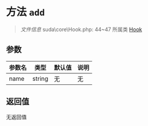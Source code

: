# 方法 `add`

> *文件信息* suda\core\Hook.php: 44~47
> 所属类 [Hook](../Hook.md)




## 参数


| 参数名 | 类型 | 默认值 | 说明 |
|--------|-----|-------|-------|
| name |  string | 无 | 无 |



## 返回值

无返回值
